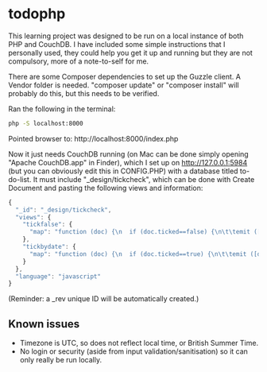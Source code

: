 # todophp

This learning project was designed to be run on a local instance of both PHP and CouchDB. I have included some simple instructions that I personally used, they could help you get it up and running but they are not compulsory, more of a note-to-self for me. 

There are some Composer dependencies to set up the Guzzle client. A Vendor folder is needed. "composer update" or "composer install" will probably do this, but this needs to be verified.

Ran the following in the terminal:
```bash
php -S localhost:8000
```

Pointed browser to: http://localhost:8000/index.php

Now it just needs CouchDB running (on Mac can be done simply opening "Apache CouchDB.app" in Finder), which I set up on http://127.0.0.1:5984 (but you can obviously edit this in CONFIG.PHP) with a database titled to-do-list. It must include "_design/tickcheck", which can be done with Create Document and pasting the following views and information:

```javascript
{
  "_id": "_design/tickcheck",
  "views": {
    "tickfalse": {
      "map": "function (doc) {\n  if (doc.ticked==false) {\n\t\temit ([doc.created_at, doc.note, doc.readable_date], doc)\n\t}\n}"
    },
    "tickbydate": {
      "map": "function (doc) {\n  if (doc.ticked==true) {\n\t\temit ([doc.created_at, doc.note, doc.readable_date], doc)\n\t}\n}"
    }
  },
  "language": "javascript"
}
```
 (Reminder: a _rev unique ID will be automatically created.)

## Known issues
* Timezone is UTC, so does not reflect local time, or British Summer Time.
* No login or security (aside from input validation/sanitisation) so it can only really be run locally.
